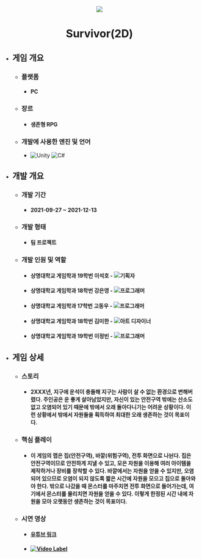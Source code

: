<p align="center"><img src="https://user-images.githubusercontent.com/69952837/178148251-5b2ff101-be87-45a2-857e-1a4fca653a69.png"></p>

<div align="center">
  <H1>Survivor(2D)</H1>
</div>

+ ## **게임 개요**
  + ### 플랫폼
    + #### PC
  + ### 장르
    + #### 생존형 RPG
  + ### 개발에 사용한 엔진 및 언어 
    + <img alt="Unity" src ="https://img.shields.io/badge/Unity-FFFFFF.svg?&style=for-the-badge&logo=Unity&logoColor=black"/> <img alt="C#" src ="https://img.shields.io/badge/C Sharp-239120.svg?&style=for-the-badge&logo=CSharp&logoColor=white"/>
+ ## **개발 개요**
  + ### 개발 기간
    + #### 2021-09-27 ~ 2021-12-13
  + ### 개발 형태
    + #### 팀 프로젝트
  + ### 개발 인원 및 역할
    + #### 상명대학교 게임학과 19학번 이석호 - <img alt="기획자" src ="https://img.shields.io/badge/기획자-2B579A.svg?&style=for-the-badge&logo=MicrosoftWord&logoColor=white"/>
    + #### 상명대학교 게임학과 18학번 강은영 - <img alt="프로그래머" src ="https://img.shields.io/badge/프로그래머(위험 구역)-5C2D91.svg?&style=for-the-badge&logo=VisualStudio&logoColor=white"/>
    + #### 상명대학교 게임학과 17학번 고동우 - <img alt="프로그래머" src ="https://img.shields.io/badge/프로그래머(전투)-5C2D91.svg?&style=for-the-badge&logo=VisualStudio&logoColor=white"/>
    + #### 상명대학교 게임학과 18학번 김미한 - <img alt="아트 디자이너" src ="https://img.shields.io/badge/아트 디자이너-31A8FF.svg?&style=for-the-badge&logo=AdobePhotoshop&logoColor=black"/>
    + #### 상명대학교 게임학과 19학번 이정빈 - <img alt="프로그래머" src ="https://img.shields.io/badge/프로그래머(안전 구역)-5C2D91.svg?&style=for-the-badge&logo=VisualStudio&logoColor=white"/>
+ ## **게임 상세**
  + ### 스토리
    + #### 2XXX년, 지구에 운석이 충돌해 지구는 사람이 살 수 없는 환경으로 변해버렸다. 주인공은 운 좋게 살아남았지만, 자신이 있는 안전구역 밖에는 산소도 없고 오염되어 있기 때문에 밖에서 오래 돌아다니기는 어려운 상황이다. 이런 상황에서 밖에서 자원들을 획득하여 최대한 오래 생존하는 것이 목표이다.
  + ### 핵심 플레이
    + #### 이 게임의 맵은 집(안전구역), 바깥(위험구역), 전투 화면으로 나뉜다. 집은 안전구역이므로 안전하게 지낼 수 있고, 모은 자원을 이용해 여러 아이템을 제작하거나 장비를 장착할 수 있다. 바깥에서는 자원을 얻을 수 있지만, 오염되어 있으므로 오염이 되지 않도록 짧은 시간에 자원을 모으고 집으로 돌아와야 한다. 밖으로 나갔을 때 몬스터를 마주치면 전투 화면으로 들어가는데, 여기에서 몬스터를 물리치면 자원을 얻을 수 있다. 이렇게 한정된 시간 내에 자원을 모아 오랫동안 생존하는 것이 목표이다.
  + ### 시연 영상
    + #### [유튜브 링크](https://youtu.be/uJfupw9e5Mk)
    + #### [![Video Label](https://user-images.githubusercontent.com/69952837/178148290-72a8caf0-c2df-495d-b46c-c8a8a61cd0d2.PNG)](https://youtu.be/uJfupw9e5Mk)
